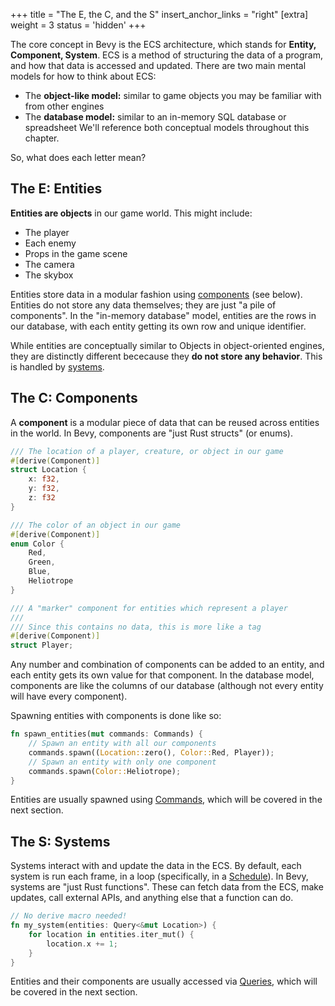 +++
title = "The E, the C, and the S"
insert_anchor_links = "right"
[extra]
weight = 3
status = 'hidden'
+++

The core concept in Bevy is the ECS architecture, which stands for **Entity, Component, System**.
ECS is a method of structuring the data of a program, and how that data is accessed and updated.
There are two main mental models for how to think about ECS:
- The **object-like model:** similar to game objects you may be familiar with from other engines
- The **database model:** similar to an in-memory SQL database or spreadsheet
We'll reference both conceptual models throughout this chapter.

So, what does each letter mean?

## The E: Entities

**Entities are objects** in our game world.
This might include:
- The player
- Each enemy
- Props in the game scene
- The camera
- The skybox

Entities store data in a modular fashion using [components](#the-c-components) (see below).
Entities do not store any data themselves; they are just "a pile of components".
In the "in-memory database" model, entities are the rows in our database, with each entity getting its own row and unique identifier.

While entities are conceptually similar to Objects in object-oriented engines, they are distinctly different bececause they **do not store any behavior**.
This is handled by [systems](#the-s-systems).

## The C: Components

A **component** is a modular piece of data that can be reused across entities in the world.
In Bevy, components are "just Rust structs" (or enums).

```rs
/// The location of a player, creature, or object in our game
#[derive(Component)]
struct Location {
    x: f32,
    y: f32,
    z: f32
}

/// The color of an object in our game
#[derive(Component)]
enum Color {
    Red,
    Green,
    Blue,
    Heliotrope
}

/// A "marker" component for entities which represent a player
/// 
/// Since this contains no data, this is more like a tag
#[derive(Component)]
struct Player;
```

Any number and combination of components can be added to an entity, and each entity gets its own value for that component.
In the database model, components are like the columns of our database (although not every entity will have every component).

Spawning entities with components is done like so:
```rs
fn spawn_entities(mut commands: Commands) {
    // Spawn an entity with all our components
    commands.spawn((Location::zero(), Color::Red, Player));
    // Spawn an entity with only one component
    commands.spawn(Color::Heliotrope);
}
```

Entities are usually spawned using [Commands](../intro/the-next-three-letters#commands), which will be covered in the next section.

## The S: Systems

Systems interact with and update the data in the ECS.
By default, each system is run each frame, in a loop (specifically, in a [Schedule](todo-link-to-schedule-chapter)).
In Bevy, systems are "just Rust functions".
These can fetch data from the ECS, make updates, call external APIs, and anything else that a function can do.

```rs
// No derive macro needed!
fn my_system(entities: Query<&mut Location>) {
    for location in entities.iter_mut() {
        location.x += 1;
    }
}
```

Entities and their components are usually accessed via [Queries](../intro/the-next-three-letters#queries), which will be covered in the next section.
